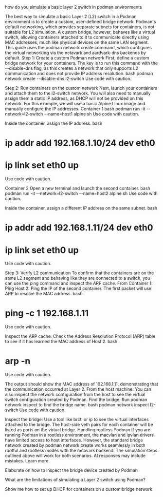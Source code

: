 how do you simulate a basic layer 2 switch in podman environments

The best way to simulate a basic Layer 2 (L2) switch in a Podman environment is to create a custom, user-defined bridge network. Podman's default networking, which provides separate subnets for containers, is not suitable for L2 simulation. A custom bridge, however, behaves like a virtual switch, allowing containers attached to it to communicate directly using MAC addresses, much like physical devices on the same LAN segment. 
This guide uses the podman network create command, which configures the virtual networking via the netavark and aardvark-dns backends by default. 
Step 1: Create a custom Podman network
First, define a custom bridge network for your containers. The key is to run this command with the --disable-dns flag, as this creates a network that only supports L2 communication and does not provide IP address resolution. 
bash
podman network create --disable-dns l2-switch
Use code with caution.

Step 2: Run containers on the custom network
Next, launch your containers and attach them to the l2-switch network. You will also need to manually assign them a static IP address, as DHCP will not be provided on this network. 
For this example, we will use a basic Alpine Linux image and manually configure the IP addresses. 
Container 1
bash
podman run -it --network=l2-switch --name=host1 alpine sh
Use code with caution.

Inside the container, assign the IP address. 
bash
# ip addr add 192.168.1.10/24 dev eth0
# ip link set eth0 up
Use code with caution.

Container 2
Open a new terminal and launch the second container. 
bash
podman run -it --network=l2-switch --name=host2 alpine sh
Use code with caution.

Inside the container, assign a different IP address on the same subnet. 
bash
# ip addr add 192.168.1.11/24 dev eth0
# ip link set eth0 up
Use code with caution.

Step 3: Verify L2 communication
To confirm that the containers are on the same L2 segment and behaving like they are connected to a switch, you can use the ping command and inspect the ARP cache. 
From Container 1:
Ping Host 2: Ping the IP of the second container. The first packet will use ARP to resolve the MAC address.
bash
# ping -c 1 192.168.1.11
Use code with caution.

Inspect the ARP cache: Check the Address Resolution Protocol (ARP) table to see if it has learned the MAC address of Host 2.
bash
# arp -n
Use code with caution.

The output should show the MAC address of 192.168.1.11, demonstrating that the communication occurred at Layer 2.
From the host machine:
You can also inspect the network configuration from the host to see the virtual switch configuration created by Podman.
Find the bridge: Run podman network inspect to find the bridge name.
bash
podman network inspect l2-switch
Use code with caution.

Inspect the bridge: Use a tool like brctl or ip to see the virtual interfaces attached to the bridge. The host-side veth pairs for each container will be listed as ports on the virtual bridge. 
Handling rootless Podman
If you are running Podman in a rootless environment, the macvlan and ipvlan drivers have limited access to host interfaces. However, the standard bridge network created by podman network create works seamlessly in both rootful and rootless modes with the netavark backend. The simulation steps outlined above will work for both scenarios. 
AI responses may include mistakes. Learn more




Elaborate on how to inspect the bridge device created by Podman

What are the limitations of simulating a Layer 2 switch using Podman?

Show me how to set up DHCP for containers on a custom bridge network